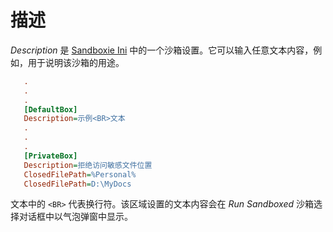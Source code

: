 # 描述

_Description_ 是 [Sandboxie Ini](SandboxieIni.md) 中的一个沙箱设置。它可以输入任意文本内容，例如，用于说明该沙箱的用途。

```ini
   .
   .
   .
   [DefaultBox]
   Description=示例<BR>文本
   .
   .
   .
   [PrivateBox]
   Description=拒绝访问敏感文件位置
   ClosedFilePath=%Personal%
   ClosedFilePath=D:\MyDocs
```

文本中的 `<BR>` 代表换行符。该区域设置的文本内容会在 _Run Sandboxed_ 沙箱选择对话框中以气泡弹窗中显示。
